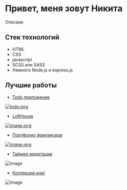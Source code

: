 # Привет, меня зовут Никита

Описаие

## Стек технологий

- HTML
- CSS
- javascript
- SCSS или SASS
- Немного Node.js и express.js
  
## Лучшие работы

- [Todo приложение](https://nikmet.github.io/todo1/)

[![todo.png](https://i.postimg.cc/rmTphbPq/todo.png)](https://postimg.cc/SXZqRZ4P)

- [LoftHouse](https://nikmet.github.io/LoftHouse/)

[![image.png](https://i.postimg.cc/Zq8byHK2/image.png)](https://postimg.cc/qt7VP8Kx)


- [Портфолио фрилансера](https://nikmet.github.io/portfolio/)
  
[![image.png](https://i.postimg.cc/VL2mGpJ2/image.png)](https://postimg.cc/HV0qjS4t)


- [Таймер медитации](https://nikmet.github.io/meditation_timer/)

![image](https://github.com/Nikmet/nikmet/assets/99484808/fc478849-214a-40bf-90dd-f154b82c6c84)

- [Коллекция книг](https://nikmet.github.io/books/)

![image](https://github.com/Nikmet/nikmet/assets/99484808/e5201ed1-e18b-42b1-b7a5-827472ae499a)

